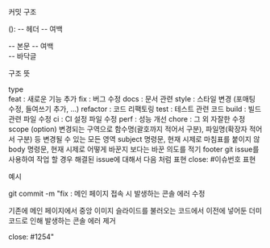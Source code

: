 커밋 구조

<type>(<scope>):<subject> -- 헤더
<BLANK LINE> -- 여백
<body> -- 본문
<BLANK LINE> -- 여백
<footer> -- 바닥글
 

구조 뜻 

type	
feat : 새로운 기능 추가
fix : 버그 수정
docs : 문서 관련
style : 스타일 변경 (포매팅 수정, 들여쓰기 추가, …)
refactor : 코드 리팩토링
test : 테스트 관련 코드
build : 빌드 관련 파일 수정
ci : CI 설정 파일 수정
perf : 성능 개선
chore : 그 외 자잘한 수정
scope (option)	변경되는 구역으로 함수명(괄호까지 적어서 구분), 파일명(확장자 적어서 구분) 등 변경될 수 있는 모든 영역
subject	명령문, 현재 시제로 마침표를 붙이지 않
body	명령문, 현재 시제로 어떻게 바꾼지 보다는 바꾼 의도를 적기
footer	git issue를 사용하여 작업 할 경우 해결된 issue에 대해서 다음 처럼 표현 close: #이슈번호 표현
 

예시

git commit -m "fix : 메인 페이지 접속 시 발생하는 콘솔 에러 수정

기존에 메인 페이지에서 중앙 이미지 슬라이드를 불러오는 코드에서
이전에 넣어둔 더미 코드로 인해 발생하는 콘솔 에러 제거

close: #1254"
